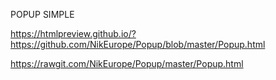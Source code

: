 
POPUP SIMPLE

https://htmlpreview.github.io/?https://github.com/NikEurope/Popup/blob/master/Popup.html

https://rawgit.com/NikEurope/Popup/master/Popup.html
